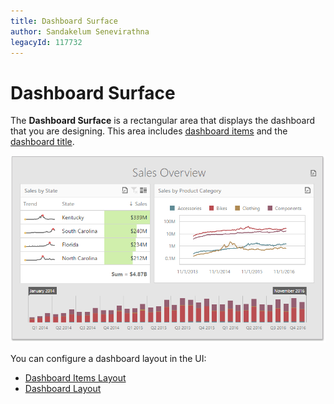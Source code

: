 ```yaml
---
title: Dashboard Surface
author: Sandakelum Senevirathna
legacyId: 117732
---
```

# Dashboard Surface
The **Dashboard Surface** is a rectangular area that displays the dashboard that you are designing. This area includes [dashboard items](../dashboard-item-settings.md) and the [dashboard title](../dashboard-layout/dashboard-title.md).

![wdd-dashboard-surface](../../../images/img125804.png)

You can configure a dashboard layout in the UI:

* [Dashboard Items Layout](../dashboard-layout/dashboard-items-layout.md) 
* [Dashboard Layout](../dashboard-layout.md)
